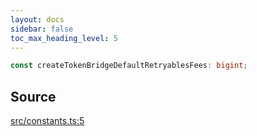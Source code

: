 ```yaml
---
layout: docs
sidebar: false
toc_max_heading_level: 5
---
```


```ts
const createTokenBridgeDefaultRetryablesFees: bigint;
```

## Source

[src/constants.ts:5](https://github.com/OffchainLabs/arbitrum-orbit-sdk/blob/27c24d61cdc7e62a81af29bd04f39d5a3549ecb3/src/constants.ts#L5)
